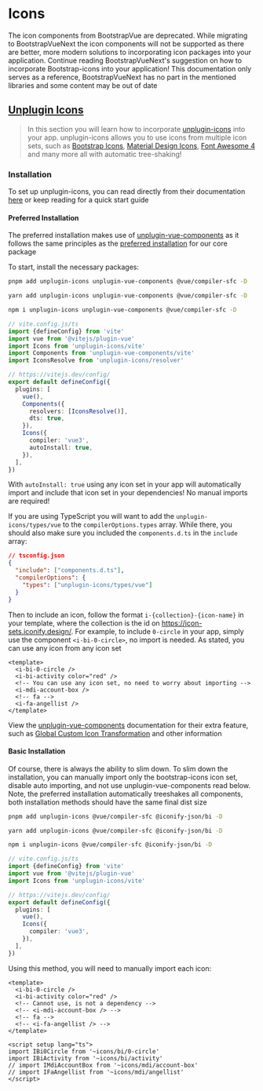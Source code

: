 # Icons

<b-alert variant="danger" :model-value="true" class="my-5">

The icon components from BootstrapVue are deprecated. While migrating to BootstrapVueNext the icon components will not be supported as there are better, more modern solutions to incorporating icon packages into your application. Continue reading BootstrapVueNext's suggestion on how to incorporate Bootstrap-icons into your application! This documentation only serves as a reference, BootstrapVueNext has no part in the mentioned libraries and some content may be out of date

</b-alert>

## [Unplugin Icons](https://github.com/antfu/unplugin-icons)

> In this section you will learn how to incorporate [unplugin-icons](https://github.com/antfu/unplugin-icons) into your app. unplugin-icons allows you to use icons from multiple icon sets, such as [Bootstrap Icons](https://icon-sets.iconify.design/bi/), [Material Design Icons](https://icon-sets.iconify.design/mdi/), [Font Awesome 4](https://icon-sets.iconify.design/fa/) and many more all with automatic tree-shaking!

### Installation

To set up unplugin-icons, you can read directly from their documentation [here](https://github.com/antfu/unplugin-icons) or keep reading for a quick start guide

#### Preferred Installation

The preferred installation makes use of [unplugin-vue-components](https://github.com/antfu/unplugin-vue-components) as it follows the same principles as the [preferred installation](../getting-started/#preferred-installation) for our core package

To start, install the necessary packages:

<client-only>
<b-tabs v-model="codePreference" class="mb-3">
  <b-tab title="PNPM">

  <b-card class="bg-body-tertiary">

```bash
pnpm add unplugin-icons unplugin-vue-components @vue/compiler-sfc -D
```

  </b-card>

  </b-tab>
  <b-tab title="YARN">

  <b-card class="bg-body-tertiary">

```bash
yarn add unplugin-icons unplugin-vue-components @vue/compiler-sfc -D
```

  </b-card>

  </b-tab>
  <b-tab title="NPM">

  <b-card class="bg-body-tertiary">

```bash
npm i unplugin-icons unplugin-vue-components @vue/compiler-sfc -D
```

  </b-card>

  </b-tab>
</b-tabs>
</client-only>

<b-card class="bg-body-tertiary">

```ts
// vite.config.js/ts
import {defineConfig} from 'vite'
import vue from '@vitejs/plugin-vue'
import Icons from 'unplugin-icons/vite'
import Components from 'unplugin-vue-components/vite'
import IconsResolve from 'unplugin-icons/resolver'

// https://vitejs.dev/config/
export default defineConfig({
  plugins: [
    vue(),
    Components({
      resolvers: [IconsResolve()],
      dts: true,
    }),
    Icons({
      compiler: 'vue3',
      autoInstall: true,
    }),
  ],
})
```

</b-card>

With `autoInstall: true` using any icon set in your app will automatically import and include that icon set in your dependencies! No manual imports are required!

If you are using TypeScript you will want to add the `unplugin-icons/types/vue` to the `compilerOptions.types` array. While there, you should also make sure you included the `components.d.ts` in the `include` array:

<b-card class="bg-body-tertiary">

```json
// tsconfig.json
{
  "include": ["components.d.ts"],
  "compilerOptions": {
    "types": ["unplugin-icons/types/vue"]
  }
}
```

</b-card>

Then to include an icon, follow the format `i-{collection}-{icon-name}` in your template, where the collection is the id on <https://icon-sets.iconify.design/>. For example, to include `0-circle` in your app, simply use the component `<i-bi-0-circle>`, no import is needed. As stated, you can use any icon from any icon set

<b-card class="bg-body-tertiary">

```vue-html
<template>
  <i-bi-0-circle />
  <i-bi-activity color="red" />
  <!-- You can use any icon set, no need to worry about importing -->
  <i-mdi-account-box />
  <!-- fa -->
  <i-fa-angellist />
</template>
```

</b-card>

View the [unplugin-vue-components](https://github.com/antfu/unplugin-vue-components) documentation for their extra feature, such as [Global Custom Icon Transformation](https://github.com/antfu/unplugin-icons#global-custom-icon-transformation) and other information

#### Basic Installation

Of course, there is always the ability to slim down. To slim down the installation, you can manually import only the bootstrap-icons icon set, disable auto importing, and not use unplugin-vue-components read below. Note, the preferred installation automatically treeshakes all components, both installation methods should have the same final dist size

<client-only>
<b-tabs v-model="codePreference" class="mb-3">
  <b-tab title="PNPM">

  <b-card class="bg-body-tertiary">

```bash
pnpm add unplugin-icons @vue/compiler-sfc @iconify-json/bi -D
```

  </b-card>

  </b-tab>
  <b-tab title="YARN">

  <b-card class="bg-body-tertiary">

```bash
yarn add unplugin-icons @vue/compiler-sfc @iconify-json/bi -D
```

  </b-card>

  </b-tab>
  <b-tab title="NPM">

  <b-card class="bg-body-tertiary">

```bash
npm i unplugin-icons @vue/compiler-sfc @iconify-json/bi -D
```

  </b-card>

  </b-tab>
</b-tabs>
</client-only>

<b-card class="bg-body-tertiary">

```ts
// vite.config.js/ts
import {defineConfig} from 'vite'
import vue from '@vitejs/plugin-vue'
import Icons from 'unplugin-icons/vite'

// https://vitejs.dev/config/
export default defineConfig({
  plugins: [
    vue(),
    Icons({
      compiler: 'vue3',
    }),
  ],
})
```

</b-card>

Using this method, you will need to manually import each icon:

<b-card class="bg-body-tertiary">

```vue
<template>
  <i-bi-0-circle />
  <i-bi-activity color="red" />
  <!-- Cannot use, is not a dependency -->
  <!-- <i-mdi-account-box /> -->
  <!-- fa -->
  <!-- <i-fa-angellist /> -->
</template>

<script setup lang="ts">
import IBi0Circle from '~icons/bi/0-circle'
import IBiActivity from '~icons/bi/activity'
// import IMdiAccountBox from '~icons/mdi/account-box'
// import IFaAngellist from '~icons/mdi/angellist'
</script>
```

</b-card>

<script setup lang="ts">
import {BCard, BCardBody, BTab, BTabs, BAlert} from 'bootstrap-vue-next'
import {useLocalStorage} from '@vueuse/core'

const codePreference = useLocalStorage('code-group-preference', 0)
</script>
